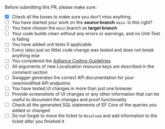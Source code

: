 Before submitting this PR, please make sure:

- [X] Check all the boxes to make sure you don't miss anything
- [ ] You have started your work on the **source branch** `main`. Is this right?
- [ ] You have chosen the `main` branch as **target branch**
- [ ] Your code builds clean without any errors or warnings, and no Unit-Test is failing
- [ ] You have added unit tests if applicable
- [ ] Every (also just so little) code change was tested and does not break anything else
- [ ] You considered the [Adliance Coding-Guidelines](https://github.com/adliance/CodingGuidelines)
- [ ] All arguments of new Localization resource keys are described in the comment section
- [ ] Swagger generates the correct API documentation for your new/modified API endpoints
- [ ] You have tested UI changes in more than just one browser
- [ ] Provide screenshots of UI changes or any other information that can be useful to document the changes and proof functionality
- [ ] Check all the generated SQL statements of EF Core of the queries you added or changed
- [ ] Do not forget to move the ticket to `Resolved` and add information to the ticket after you finished it
